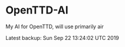 # OpenTTD-AI
My AI for OpenTTD, will use primarily air

Latest backup: Sun Sep 22 13:24:02 UTC 2019

